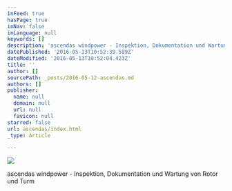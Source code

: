 ```yaml
---
inFeed: true
hasPage: true
inNav: false
inLanguage: null
keywords: []
description: 'ascendas windpower - Inspektion, Dokumentation und Wartung von Rotor und Turm'
datePublished: '2016-05-13T10:52:39.589Z'
dateModified: '2016-05-13T10:52:04.423Z'
title: ''
author: []
sourcePath: _posts/2016-05-12-ascendas.md
authors: []
publisher:
  name: null
  domain: null
  url: null
  favicon: null
starred: false
url: ascendas/index.html
_type: Article

---
```

![](https://the-grid-user-content.s3-us-west-2.amazonaws.com/a5374dd5-ebfe-408e-b8fe-ff04771ad873.jpg)

ascendas windpower - Inspektion, Dokumentation und Wartung von Rotor und Turm